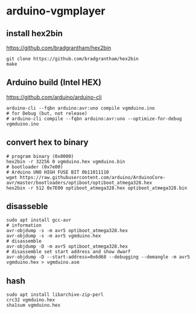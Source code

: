 # arduino-vgmplayer

## install hex2bin

https://github.com/bradgrantham/hex2bin

```
git clone https://github.com/bradgrantham/hex2bin
make
```

## Arduino build (Intel HEX)

https://github.com/arduino/arduino-cli

```
arduino-cli --fqbn arduino:avr:uno compile vgmduino.ino
# for Debug (but, not release)
# arduino-cli compile --fqbn arduino:avr:uno --optimize-for-debug vgmduino.ino
```

## convert hex to binary

```
# program binary (0x0000)
hex2bin -r 32256 0 vgmduino.hex vgmduino.bin
# bootloader (0x7e00)
# Arduino UNO HIGH FUSE BIT 0b11011110
wget https://raw.githubusercontent.com/arduino/ArduinoCore-avr/master/bootloaders/optiboot/optiboot_atmega328.hex
hex2bin -r 512 0x7E00 optiboot_atmega328.hex optiboot_atmega328.bin
```

## disasseble

```
sudo apt install gcc-avr
# information
avr-objdump -s -m avr5 optiboot_atmega328.hex
avr-objdump -s -m avr5 vgmduino.hex
# disassemble
avr-objdump -D -m avr5 optiboot_atmega328.hex
# disassemble set start address and show dwarf
avr-objdump -D --start-address=0x6d68 --debugging --demangle -m avr5 vgmduino.hex > vgmduino.asm
```

## hash

```
sudo apt install libarchive-zip-perl
crc32 vgmduino.hex
sha1sum vgmduino.hex
```
